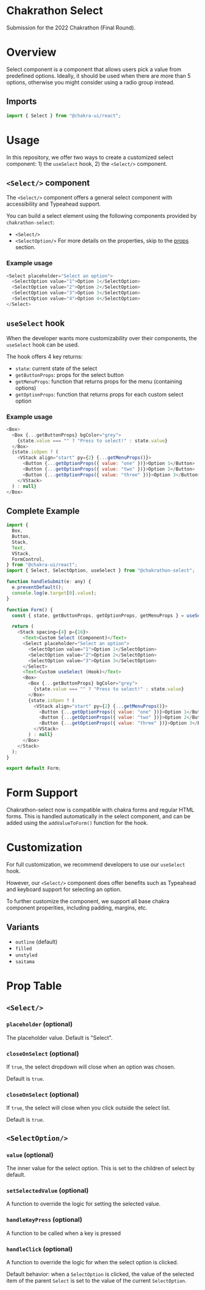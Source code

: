 # Chakrathon Select

Submission for the 2022 Chakrathon (Final Round).

# Overview

Select component is a component that allows users pick a value from predefined options. Ideally, it should be used when there are more than 5 options, otherwise you might consider using a radio group instead.

## Imports

```javascript
import { Select } from "@chakra-ui/react";
```

# Usage

In this repository, we offer two ways to create a customized select component: 1) the `useSelect` hook, 2) the `<Select/>` component.

## `<Select/>` component

The `<Select/>` component offers a general select component with accessibility and Typeahead support.

You can build a select element using the following components provided by `chakrathon-select`:

- `<Select/>`
- `<SelectOption/>`
  For more details on the properties, skip to the [props](#props) section.

### Example usage

```javascript
<Select placeholder="Select an option">
  <SelectOption value="1">Option 1</SelectOption>
  <SelectOption value="2">Option 2</SelectOption>
  <SelectOption value="3">Option 3</SelectOption>
  <SelectOption value="4">Option 4</SelectOption>
</Select>
```

## `useSelect` hook

When the developer wants more customizability over their components, the `useSelect` hook can be used.

The hook offers 4 key returns:

- `state`: current state of the select
- `getButtonProps`: props for the select button
- `getMenuProps`: function that returns props for the menu (containing options)
- `getOptionProps`: function that returns props for each custom select option

### Example usage

```javascript
<Box>
  <Box {...getButtonProps} bgColor="grey">
    {state.value === "" ? "Press to select!" : state.value}
  </Box>
  {state.isOpen ? (
    <VStack align="start" py={2} {...getMenuProps()}>
      <Button {...getOptionProps({ value: "one" })}>Option 1</Button>
      <Button {...getOptionProps({ value: "two" })}>Option 2</Button>
      <Button {...getOptionProps({ value: "three" })}>Option 3</Button>
    </VStack>
  ) : null}
</Box>
```

## Complete Example
```javascript
import {
  Box,
  Button,
  Stack,
  Text,
  VStack,
  FormControl,
} from "@chakra-ui/react";
import { Select, SelectOption, useSelect } from "@chakrathon-select";

function handleSubmit(e: any) {
  e.preventDefault();
  console.log(e.target[0].value);
}

function Form() {
  const { state, getButtonProps, getOptionProps, getMenuProps } = useSelect();

  return (
    <Stack spacing={4} p={16}>
      <Text>Custom Select (Component)</Text>
      <Select placeholder="Select an option">
        <SelectOption value="1">Option 1</SelectOption>
        <SelectOption value="2">Option 2</SelectOption>
        <SelectOption value="3">Option 3</SelectOption>
      </Select>
      <Text>Custom useSelect (Hook)</Text>
      <Box>
        <Box {...getButtonProps} bgColor="grey">
          {state.value === "" ? "Press to select!" : state.value}
        </Box>
        {state.isOpen ? (
          <VStack align="start" py={2} {...getMenuProps()}>
            <Button {...getOptionProps({ value: "one" })}>Option 1</Button>
            <Button {...getOptionProps({ value: "two" })}>Option 2</Button>
            <Button {...getOptionProps({ value: "three" })}>Option 3</Button>
          </VStack>
        ) : null}
      </Box>
    </Stack>
  );
}

export default Form;
```

# Form Support
Chakrathon-select now is compatible with chakra forms and regular HTML forms. This is handled automatically in the select component, and can be added using the `addValueToForm()` function for the hook.

# Customization
For full customization, we recommend developers to use our `useSelect` hook.

However, our `<Select/>` component does offer benefits such as Typeahead and keyboard support for selecting an option.

To further customize the component, we support all base chakra component properities, including padding, margins, etc.

## Variants
- `outline` (default)
- `filled`
- `unstyled`
- `saitama`

# <a name="props"></a> Prop Table

## `<Select/>`
### `placeholder` (optional)

The placeholder value. Default is "Select".

### `closeOnSelect` (optional)
If `true`, the select dropdown will close when an option was chosen.

Default is `true`.

### `closeOnSelect` (optional)

If `true`, the select will close when you click outside the select list.

Default is `true`.

## `<SelectOption/>`

### `value` (optional)

The inner value for the select option. This is set to the children of select by default.

### `setSelectedValue` (optional)

A function to override the logic for setting the selected value.

### `handleKeyPress` (optional)

A function to be called when a key is pressed

### `handleClick` (optional)

A function to override the logic for when the select option is clicked.

Default behavior: when a `SelectOption` is clicked, the value of the selected item of the parent `Select` is set to the value of the current `SelectOption`.
